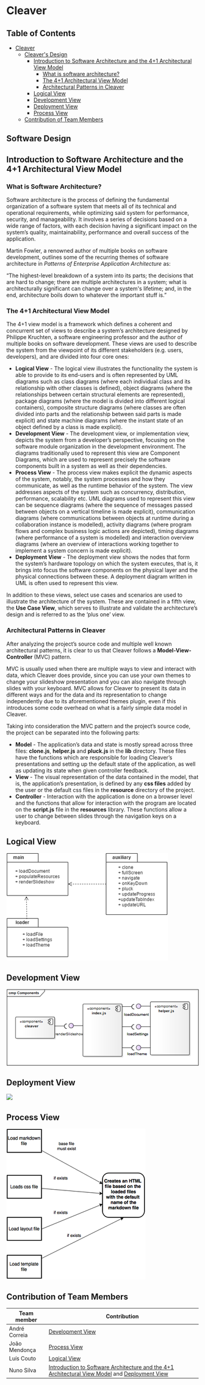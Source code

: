 # Cleaver

## Table of Contents
* [Cleaver](#cleaver)
    * [Cleaver's Design](#intro-sd)
        * [Introduction to Software Architecture and the 4+1 Architectural View Model](#introduction)
            * [What is software architecture?](#introduction-sa)
            * [The 4+1 Architectural View Model](#introduction-vm)
            * [Architectural Patterns in Cleaver](#introduction-ap)
        * [Logical View](#logicview)
        * [Development View](#dvpview)
        * [Deployment View](#dployview)
        * [Process View](#prcssview)
    * [Contribution of Team Members](#contributions)

<div id='intro-sd'>

## Software Design

<div id='introduction'>

## Introduction to Software Architecture and the 4+1 Architectural View Model

<div id='introduction-sa'>

### What is Software Architecture?

Software architecture is the process of defining the fundamental organization of a software system that meets all of its technical and operational requirements, while optimizing said system for performance, security, and manageability. It involves a series of decisions based on a wide range of factors, with each decision having a significant impact on the system’s quality, maintainability, performance and overall success of the application. 

Martin Fowler, a renowned author of multiple books on software development, outlines some of the recurring themes of software architecture in *Patterns of Enterprise Application Architecture* as: 

“The highest-level breakdown of a system into its parts; the decisions that are hard to change; there are multiple architectures in a system; what is architecturally significant can change over a system's lifetime; and, in the end, architecture boils down to whatever the important stuff is.”

<div id='introduction-vm'>

### The 4+1 Architectural View Model

The 4+1 view model is a framework which defines a coherent and concurrent set of views to describe a system’s architecture designed by Philippe Kruchten, a software engineering professor and the author of multiple books on software development. These views are used to describe the system from the viewpoint of its different stakeholders (e.g. users, developers), and are divided into four core ones:
* **Logical View** - The logical view illustrates the functionality the system is able to provide to its end-users and is often represented by UML diagrams such as class diagrams (where each individual class and its relationship with other classes is defined), object diagrams (where the relationships between certain structural elements are represented), package diagrams (where the model is divided into different logical containers), composite structure diagrams (where classes are often divided into parts and the relationship between said parts is made explicit) and state machine diagrams (where the instant state of an object defined by a class is made explicit).
* **Development View** - The development view, or implementation view, depicts the system from a developer’s perspective, focusing on the software module organization in the development environment. The diagrams traditionally used to represent this view are Component Diagrams, which are used to represent precisely the software components built in a system as well as their dependencies.
* **Process View** - The process view makes explicit the dynamic aspects of the system, notably, the system processes and how they communicate, as well as the runtime behavior of the system. The view addresses aspects of the system such as concurrency, distribution, performance, scalability etc. UML diagrams used to represent this view can be sequence diagrams (where the sequence of messages passed between objects on a vertical timeline is made explicit), communication diagrams (where communications between objects at runtime during a collaboration instance is modelled), activity diagrams (where program flows and complex business logic actions are depicted), timing diagrams (where performance of a system is modelled) and interaction overview diagrams (where an overview of interactions working together to implement a system concern is made explicit).
* **Deployment View** - The deployment view shows the nodes that form the system’s hardware topology on which the system executes, that is, it brings into focus the software components on the physical layer and the physical connections between these. A deployment diagram written in UML is often used to represent this view.

In addition to these views, select use cases and scenarios are used to illustrate the architecture of the system. These are contained in a fifth view, the **Use Case View**, which serves to illustrate and validate the architecture’s design and is referred to as the ‘plus one’ view. 

<div id='introduction-ap'>

### Architectural Patterns in Cleaver

After analyzing the project’s source code and multiple well known architectural patterns, it is clear to us that Cleaver follows a **Model-View-Controller** (MVC) pattern. 

MVC is usually used when there are multiple ways to view and interact with data, which Cleaver does provide, since you can use your own themes to change your slideshow presentation and you can also navigate through slides with your keyboard. MVC allows for Cleaver to present its data in different ways and for the data and its representation to change independently due to its aforementioned themes plugin, even if this introduces some code overhead on what is a fairly simple data model in Cleaver.

Taking into consideration the MVC pattern and the project’s source code, the project can be separated into the following parts:
* **Model** - The application’s data and state is mostly spread across three files: **clone.js**, **helper.js** and **pluck.js** in the **lib** directory. These files have the functions which are responsible for loading Cleaver’s presentations and setting up the default state of the application, as well as updating its state when given controller feedback.
* **View** - The visual representation of the data contained in the model, that is, the application’s presentation, is defined by any **css files** added by the user or the default css files in the **resource** directory of the project.
* **Controller** - Interaction with the application is done on a browser level and the functions that allow for interaction with the program are located on the **script.js** file in the **resources** library. These functions allow a user to change between slides through the navigation keys on a keyboard.

<div id='logicview'>

## Logical View

<img src="./images/logical-view.png" />

<div id='dvpview'>

## Development View

<img src="./images/Components_diagram.png" />

<div id='dployview'>

## Deployment View

<img src="./images/Deployment View.png" />

<div id='prcssview'>

## Process View
<img src="./images/process_view.png"/>



<div id='contributions'>

## Contribution of Team Members

| Team member | Contribution |
| ----------  | ------------ |
| André Correia | [Development View](#dvpview) |
| João Mendonça | [Process View](#prcssview) |
| Luís Couto | [Logical View](#logicview) | 
| Nuno Silva | [Introduction to Software Architecture and the 4+1 Architectural View Model](#introduction) and [Deployment View](#dployview) |

